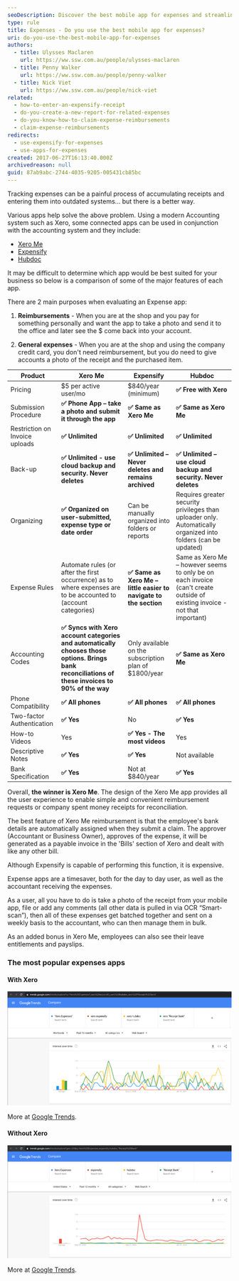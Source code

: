 ```yaml
---
seoDescription: Discover the best mobile app for expenses and streamline your financial tracking with ease.
type: rule
title: Expenses - Do you use the best mobile app for expenses?
uri: do-you-use-the-best-mobile-app-for-expenses
authors:
  - title: Ulysses Maclaren
    url: https://ww.ssw.com.au/people/ulysses-maclaren
  - title: Penny Walker
    url: https://ww.ssw.com.au/people/penny-walker
  - title: Nick Viet
    url: https://ww.ssw.com.au/people/nick-viet
related:
  - how-to-enter-an-expensify-receipt
  - do-you-create-a-new-report-for-related-expenses
  - do-you-know-how-to-claim-expense-reimbursements
  - claim-expense-reimbursements
redirects:
  - use-expensify-for-expenses
  - use-apps-for-expenses
created: 2017-06-27T16:13:40.000Z
archivedreason: null
guid: 87ab9abc-2744-4035-9205-005431cb85bc
---
```


Tracking expenses can be a painful process of accumulating receipts and entering them into outdated systems... but there is a better way.

Various apps help solve the above problem. Using a modern Accounting system such as Xero, some connected apps can be used in conjunction with the accounting system and they include:

<!--endintro-->

- [Xero Me](https://apps.apple.com/au/app/xero-me/id991901494)
- [Expensify](https://www.expensify.com/)
- [Hubdoc](https://www.hubdoc.com/)

It may be difficult to determine which app would be best suited for your business so below is a comparison of some of the major features of each app.

There are 2 main purposes when evaluating an Expense app:

1. **Reimbursements** - When you are at the shop and you pay for something personally and want the app to take a photo and send it to the office and later see the $ come back into your account.

2. **General expenses** - When you are at the shop and using the company credit card, you don't need reimbursement, but you do need to give accounts a photo of the receipt and the purchased item.

| Product                        | **Xero Me**                                                                                                                                        | **Expensify**                                                     | **Hubdoc**                                                                                                                 |
| ------------------------------ | -------------------------------------------------------------------------------------------------------------------------------------------------- | ----------------------------------------------------------------- | -------------------------------------------------------------------------------------------------------------------------- |
| Pricing                        | $5 per active user/mo                                                                                                                              | $840/year (minimum)                                               | **✅ Free with Xero**                                                                                                      |
| Submission Procedure           | **✅ Phone App – take a photo and submit it through the app**                                                                                      | **✅ Same as Xero Me**                                            | **✅ Same as Xero Me**                                                                                                     |
| Restriction on Invoice uploads | **✅ Unlimited**                                                                                                                                   | **✅ Unlimited**                                                  | **✅ Unlimited**                                                                                                           |
| Back-up                        | **✅ Unlimited - use cloud backup and security. Never deletes**                                                                                    | **✅ Unlimited – Never deletes and remains archived**             | **✅ Unlimited – use cloud backup and security. Never deletes**                                                            |
| Organizing                     | **✅ Organized on user-submitted, expense type or date order**                                                                                     | Can be manually organized into folders or reports                 | Requires greater security privileges than uploader only. Automatically organized into folders (can be updated)             |
| Expense Rules                  | Automate rules (or after the first occurrence) as to where expenses are to be accounted to (account categories)                                    | **✅ Same as Xero Me – little easier to navigate to the section** | Same as Xero Me – however seems to only be on each invoice (can't create outside of existing invoice - not that important) |
| Accounting Codes               | **✅ Syncs with Xero account categories and automatically chooses those options. Brings bank reconciliations of these invoices to 90% of the way** | Only available on the subscription plan of $1800/year             | **✅ Same as Xero Me**                                                                                                     |
| Phone Compatibility            | **✅ All phones**                                                                                                                                  | **✅ All phones**                                                 | **✅ All phones**                                                                                                          |
| Two-factor Authentication      | **✅ Yes**                                                                                                                                         | No                                                                | **✅ Yes**                                                                                                                 |
| How-to Videos                  | Yes                                                                                                                                                | **✅ Yes - The most videos**                                      | Yes                                                                                                                        |
| Descriptive Notes              | **✅ Yes**                                                                                                                                         | **✅ Yes**                                                        | Not available                                                                                                              |
| Bank Specification             | **✅ Yes**                                                                                                                                         | Not at $840/year                                                  | **✅ Yes**                                                                                                                 |

Overall, **the winner is Xero Me**. The design of the Xero Me app provides all the user experience to enable simple and convenient reimbursement requests or company spent money receipts for reconciliation.

The best feature of Xero Me reimbursement is that the employee's bank details are automatically assigned when they submit a claim. The approver (Accountant or Business Owner), approves of the expense, it will be generated as a payable invoice in the 'Bills' section of Xero and dealt with like any other bill.

Although Expensify is capable of performing this function, it is expensive.

Expense apps are a timesaver, both for the day to day user, as well as the accountant receiving the expenses.

As a user, all you have to do is take a photo of the receipt from your mobile app, file or add any comments (all other data is pulled in via OCR “Smart-scan”), then all of these expenses get batched together and sent on a weekly basis to the accountant, who can then manage them in bulk.

As an added bonus in Xero Me, employees can also see their leave entitlements and payslips.

### The most popular expenses apps

#### With Xero

![Figure: Google Trends (May 2021) show that Hubdoc and Receipt Bank are the most popular apps](google-trends-with-xero.jpg)

More at [Google Trends](https://trends.google.com/trends/explore?q=%22Xero%20Expenses%22%2cxero%20expensify%2cxero%20hubdoc%2cxero%20%22Receipt%20Bank%22).

#### Without Xero

![Figure: Google Trends (May 2021) show Expensify as the most popular](google-trends-without-xero.jpg)

More at [Google Trends](https://trends.google.com/trends/explore?geo=US&q=Xero%20Expenses%2cexpensify%2chubdoc%2c%22Receipt%20Bank%22).

